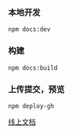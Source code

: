 ### 本地开发

```
npm docs:dev

```

### 构建

```
npm docs:build

```

### 上传提交，预览

```
npm deploy-gh

```

[线上文档](https://mzmuping.github.io/myBlog/)
